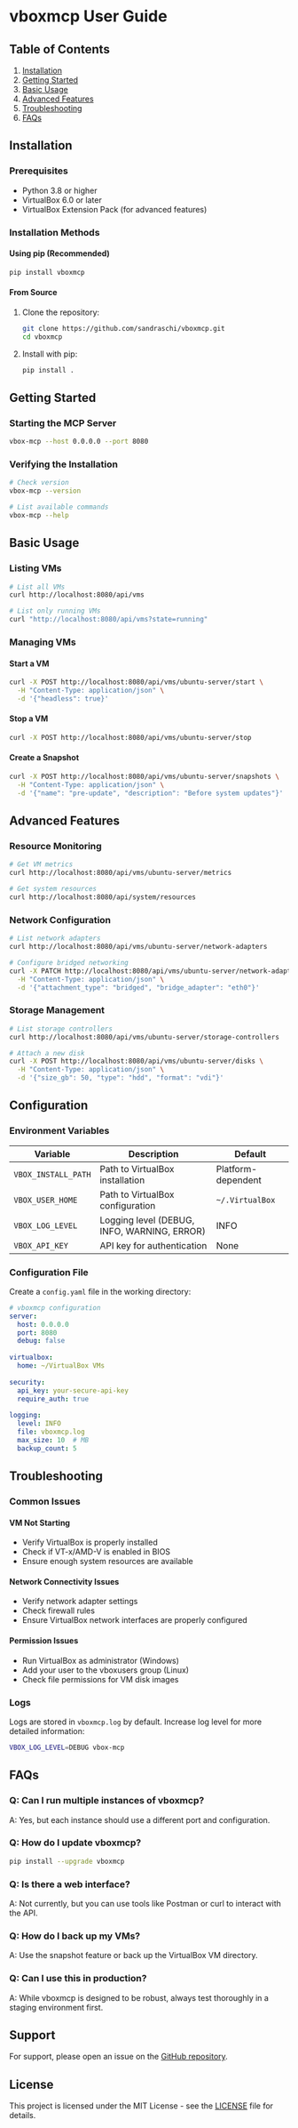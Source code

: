 # vboxmcp User Guide

## Table of Contents
1. [Installation](#installation)
2. [Getting Started](#getting-started)
3. [Basic Usage](#basic-usage)
4. [Advanced Features](#advanced-features)
5. [Troubleshooting](#troubleshooting)
6. [FAQs](#faqs)

## Installation

### Prerequisites

- Python 3.8 or higher
- VirtualBox 6.0 or later
- VirtualBox Extension Pack (for advanced features)

### Installation Methods

#### Using pip (Recommended)

```bash
pip install vboxmcp
```

#### From Source

1. Clone the repository:
   ```bash
   git clone https://github.com/sandraschi/vboxmcp.git
   cd vboxmcp
   ```

2. Install with pip:
   ```bash
   pip install .
   ```

## Getting Started

### Starting the MCP Server

```bash
vbox-mcp --host 0.0.0.0 --port 8080
```

### Verifying the Installation

```bash
# Check version
vbox-mcp --version

# List available commands
vbox-mcp --help
```

## Basic Usage

### Listing VMs

```bash
# List all VMs
curl http://localhost:8080/api/vms

# List only running VMs
curl "http://localhost:8080/api/vms?state=running"
```

### Managing VMs

#### Start a VM

```bash
curl -X POST http://localhost:8080/api/vms/ubuntu-server/start \
  -H "Content-Type: application/json" \
  -d '{"headless": true}'
```

#### Stop a VM

```bash
curl -X POST http://localhost:8080/api/vms/ubuntu-server/stop
```

#### Create a Snapshot

```bash
curl -X POST http://localhost:8080/api/vms/ubuntu-server/snapshots \
  -H "Content-Type: application/json" \
  -d '{"name": "pre-update", "description": "Before system updates"}'
```

## Advanced Features

### Resource Monitoring

```bash
# Get VM metrics
curl http://localhost:8080/api/vms/ubuntu-server/metrics

# Get system resources
curl http://localhost:8080/api/system/resources
```

### Network Configuration

```bash
# List network adapters
curl http://localhost:8080/api/vms/ubuntu-server/network-adapters

# Configure bridged networking
curl -X PATCH http://localhost:8080/api/vms/ubuntu-server/network-adapters/0 \
  -H "Content-Type: application/json" \
  -d '{"attachment_type": "bridged", "bridge_adapter": "eth0"}'
```

### Storage Management

```bash
# List storage controllers
curl http://localhost:8080/api/vms/ubuntu-server/storage-controllers

# Attach a new disk
curl -X POST http://localhost:8080/api/vms/ubuntu-server/disks \
  -H "Content-Type: application/json" \
  -d '{"size_gb": 50, "type": "hdd", "format": "vdi"}'
```

## Configuration

### Environment Variables

| Variable | Description | Default |
|----------|-------------|---------|
| `VBOX_INSTALL_PATH` | Path to VirtualBox installation | Platform-dependent |
| `VBOX_USER_HOME` | Path to VirtualBox configuration | `~/.VirtualBox` |
| `VBOX_LOG_LEVEL` | Logging level (DEBUG, INFO, WARNING, ERROR) | INFO |
| `VBOX_API_KEY` | API key for authentication | None |

### Configuration File

Create a `config.yaml` file in the working directory:

```yaml
# vboxmcp configuration
server:
  host: 0.0.0.0
  port: 8080
  debug: false
  
virtualbox:
  home: ~/VirtualBox VMs
  
security:
  api_key: your-secure-api-key
  require_auth: true
  
logging:
  level: INFO
  file: vboxmcp.log
  max_size: 10  # MB
  backup_count: 5
```

## Troubleshooting

### Common Issues

#### VM Not Starting
- Verify VirtualBox is properly installed
- Check if VT-x/AMD-V is enabled in BIOS
- Ensure enough system resources are available

#### Network Connectivity Issues
- Verify network adapter settings
- Check firewall rules
- Ensure VirtualBox network interfaces are properly configured

#### Permission Issues
- Run VirtualBox as administrator (Windows)
- Add your user to the vboxusers group (Linux)
- Check file permissions for VM disk images

### Logs

Logs are stored in `vboxmcp.log` by default. Increase log level for more detailed information:

```bash
VBOX_LOG_LEVEL=DEBUG vbox-mcp
```

## FAQs

### Q: Can I run multiple instances of vboxmcp?
A: Yes, but each instance should use a different port and configuration.

### Q: How do I update vboxmcp?
```bash
pip install --upgrade vboxmcp
```

### Q: Is there a web interface?
A: Not currently, but you can use tools like Postman or curl to interact with the API.

### Q: How do I back up my VMs?
A: Use the snapshot feature or back up the VirtualBox VM directory.

### Q: Can I use this in production?
A: While vboxmcp is designed to be robust, always test thoroughly in a staging environment first.

## Support

For support, please open an issue on the [GitHub repository](https://github.com/sandraschi/vboxmcp/issues).

## License

This project is licensed under the MIT License - see the [LICENSE](LICENSE) file for details.
